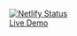 [![Netlify Status](https://api.netlify.com/api/v1/badges/ab72ccbd-b656-4c03-9ccd-b8d9c8b98837/deploy-status)](https://app.netlify.com/sites/sleepy-lovelace-ab5289/deploys)
<br>
[Live Demo](https://sleepy-lovelace-ab5289.netlify.app/)
